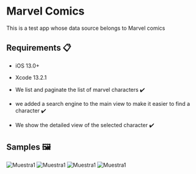 # Marvel Comics
This is a test app whose data source belongs to Marvel comics

## Requirements 📋
* iOS 13.0+
* Xcode 13.2.1

* We list and paginate the list of marvel characters ✔️
* we added a search engine to the main view to make it easier to find a character ✔️
* We show the detailed view of the selected character ✔️

## Samples 🖼️
![Muestra1](/Samples/IMG_1.png)
![Muestra1](/Samples/IMG_2.png)
![Muestra1](/Samples/IMG_3.png)
![Muestra1](/Samples/IMG_4.png)
